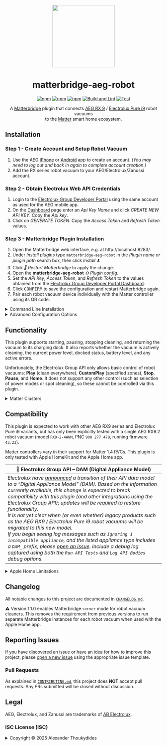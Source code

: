 <p align="center">
  <img src="https://raw.githubusercontent.com/wiki/thoukydides/matterbridge-aeg-robot/matterbridge-aeg-robot.svg" style="height: 200px; max-width: 100%;">
</p>
<div align=center>

# matterbridge-aeg-robot

[![npm](https://badgen.net/npm/v/matterbridge-aeg-robot)](https://www.npmjs.com/package/matterbridge-aeg-robot)
[![npm](https://badgen.net/npm/dt/matterbridge-aeg-robot)](https://www.npmjs.com/package/matterbridge-aeg-robot)
[![npm](https://badgen.net/npm/dw/matterbridge-aeg-robot)](https://www.npmjs.com/package/matterbridge-aeg-robot)
[![Build and Lint](https://github.com/thoukydides/matterbridge-aeg-robot/actions/workflows/build.yml/badge.svg)](https://github.com/thoukydides/matterbridge-aeg-robot/actions/workflows/build.yml)
[![Test](https://github.com/thoukydides/matterbridge-aeg-robot/actions/workflows/test.yml/badge.svg)](https://github.com/thoukydides/matterbridge-aeg-robot/actions/workflows/test.yml)

A [Matterbridge](https://github.com/Luligu/matterbridge) plugin that connects [AEG RX 9](https://www.aeg.co.uk/wellbeing/discover/rx9) / [Electrolux Pure i9](https://www.electroluxgroup.com/en/electrolux-launches-pure-i9-robotic-vacuum-in-the-united-states-24513/) robot vacuums  
to the [Matter](https://csa-iot.org/all-solutions/matter/) smart home ecosystem.

</div>

## Installation

### Step 1 - Create Account and Setup Robot Vacuum
1. Use the AEG [iPhone](https://apps.apple.com/gb/app/aeg/id1599494494) or [Android](https://play.google.com/store/apps/details?id=com.electrolux.oneapp.android.aeg) app to create an account. *(You may need to log out and back in again to complete account creation.)*
1. Add the RX series robot vacuum to your AEG/Electrolux/Zanussi account.

### Step 2 - Obtain Electrolux Web API Credentials
1. Login to the [Electrolux Group Developer Portal](https://developer.electrolux.one/login) using the same account as used for the AEG mobile app.
1. On the [Dashboard](https://developer.electrolux.one/dashboard) page enter an *Api Key Name* and click *CREATE NEW API KEY*. Copy the *Api key*.
1. Click on *GENERATE TOKEN*. Copy the *Access Token* and *Refresh Token* values.

### Step 3 - Matterbridge Plugin Installation

1. Open the Matterbridge web interface, e.g. at http://localhost:8283/.
1. Under *Install plugins* type `matterbridge-aeg-robot` in the *Plugin name or plugin path* search box, then click *Install ⬇️*.
1. Click *🔄 Restart Matterbridge* to apply the change.
1. Open the **matterbridge-aeg-robot** *⚙️ Plugin config*.
1. Set the *API Key*, *Access Token*, and *Refresh Token* to the values obtained from the [Electrolux Group Developer Portal Dashboard](https://developer.electrolux.one/dashboard).
1. Click <kbd>CONFIRM</kbd> to save the configuration and restart Matterbridge again.
1. Pair each robot vacuum device individually with the Matter controller using its QR code.

<details>
<summary>Command Line Installation</summary>

### Installation using Command Line
1. Stop Matterbridge:  
   `sudo systemctl stop matterbridge`
1. Install the plugin:  
   `npm install -g matterbridge-aeg-robot`
1. Register it with Matterbridge:  
   `sudo -u matterbridge matterbridge -add matterbridge-aeg-robot`
1. Restart Matterbridge:  
   `sudo systemctl start matterbridge`

#### Example `matterbridge-aeg-robot.config.json`
```JSON
{
    "name":                     "matterbridge-aeg-robot",
    "type":                     "DynamicPlatform",
    "version":                  "1.0.0",
    "apiKey":                   "<API Key>",
    "accessToken":              "<Authorization Access Token>",
    "refreshToken":             "<Authorization Refresh Token>",
    "pollIntervalSeconds":      30,
    "enableServerRvc":          true,
    "blackList":                [],
    "whiteList":                [],
    "debug":                    false,
    "debugFeatures":            [],
    "unregisterOnShutdown":     false
}
```

</details>
<details>
<summary>Advanced Configuration Options</summary>

### Advanced Configuration

You can include additional settings in `matterbridge-aeg-robot.config.json` to customise the behaviour or enable special debug features:

| Key                     | Default            | Description
| ----------------------- | ------------------ | ---
| `name`<br>`type`<br>`version` | n/a          | These are managed by Matterbridge and do not need to be set manually.
| `apiKey`                | (no default)       | *API Key* obtained from the [Electrolux Group Developer Portal Dashboard](https://developer.electrolux.one/dashboard).
| `accessToken`           | (no default)       | *Access Token* obtained from the [Electrolux Group Developer Portal Dashboard](https://developer.electrolux.one/dashboard).
| `refreshToken`          | (no default)       | *Refresh Token* obtained from the [Electrolux Group Developer Portal Dashboard](https://developer.electrolux.one/dashboard).
| `pollIntervalSeconds`   | `30`               | The time in seconds between successive polls of the Electrolux Group API for each robot vacuum.
| `enableServerRvc`       | `true`             | When set to `false` all devices are exposed via a single Matter bridge. Setting it to `true` exposes each robot vacuum as a standalone Matter node using Matterbridge's `server` mode. This improves compatibility with Matter controllers such as the Apple Home app, but requires each robot vacuum to be paired individually.
| `blackList`             | `[]`               | If the list is not empty, then any robot vacuums with matching serial numbers will not be exposed as Matter devices.
| `whiteList`             | `[]`               | If `whiteList` is non-empty, then only robot vacuums with matching serial numbers will be considered. Devices are excluded if their serial number appears in `blackList`, regardless of inclusion in the `whiteList`.
| `debug`                 | `false`            | Sets the logger level for this plugin to *Debug*, overriding the global Matterbridge logger level setting.
| `debugFeatures`         | `[]`               | Miscellaneous options to control the information logged. None of these should be set unless you are investigating a compatibility issue or other problem.
| `unregisterOnShutdown`  | `false`            | Unregister all exposed devices on shutdown. This is used during development and testing; do not set it for normal use.

All supported robot vacuums associated with the account (those reporting a model name of `PUREi9`) will be added to Matterbridge. Unsupported appliances, such as air purifiers or RX8 robot vacuums, will be ignored. Exclude or include specific robot vacuums by listing their serial numbers in either the `blackList` or `whiteList`.

The API has a strict [rate limit](https://developer.electrolux.one/documentation/quotasAndRateLimits) of 5000 calls/day. The default value is 30 seconds, which results in 2880 calls/day for polling the state of a single appliance. If you have multiple robot vacuum cleaners in your account, or use the same API Key for other purposes, then scale the value appropriately: 60 seconds for two, 90 seconds for three, etc. More rapid polling is performed for a short period after a command has been sent to the robot vacuum; this is not configurable.

The supported `debugFeatures` are:

| Debug Feature          | Description
| ---------------------- | ---
| `Run API Tests`        | Performs a test of each idempotent Electrolux Group API endpoint (those just reading appliance information and status) once during plugin start-up. This is useful for detecting changes to the API implementation that may affect operation of this plugin.
| `Run Unsafe API Tests` | If `Run API Tests` is set then this additionally tests non-idempotent API endpoints (a `home` command is issued).
| `Log Endpoint Debug`   | Sets the `debug` flag to the Matterbridge/Matter.js endpoint implementation.
| `Log API Headers`      | Logs HTTP headers for each Electrolux Group API request. Rarely useful. (Requires *Debug* level logging.)
| `Log API Bodies`       | Logs message bodies for each Electrolux Group API request. Useful for diagnosing interoperability issues. (Requires *Debug* level logging.)
| `Log Appliance IDs`    | Product identifier and serial numbers are automatically redacted in the log by default. This setting causes these values to be logged verbatim.
| `Log Debug as Info`    | Redirect *Debug* level logging to *Info* level. This makes it visible in the Matterbridge frontend.

</details>

## Functionality

This plugin supports starting, pausing, stopping cleaning, and returning the vacuum to its charging dock. It also reports whether the vacuum is actively cleaning, the current power level, docked status, battery level, and any active errors.

Unfortunately, the Electrolux Group API only allows basic control of robot vacuums: **Play** (clean everywhere), **CustomPlay** (specified zones), **Stop**, **Pause**, and **Home**. It does not support any other control (such as selection of power modes or spot cleaning), so these cannot be controlled via this plugin.

<details>
<summary>Matter Clusters</summary>

This plugin exposes each robot vacuum as a Matter 1.4 device, supporting the following clusters:

### Bridged Device Basic Information Cluster

The **Bridged Device Basic Information** cluster provides information about the appliance:
* **HardwareVersion** / **HardwareVersionString**: The robot vacuum's hardware platform version.
* **ManufacturingDate**: The date that the robot vacuum cleaner was installed.
* **NodeLabel**: The name set by the user for the robot vacuum.
* **PartNumber**: The robot vacuum's PNC.
* **ProductAppearance**: The (approximate) colour and finish of the robot vacuum cleaner.
* **ProductLabel**: The robot vacuum's model family (if it can be identified from its PNC) and colour.
* **ProductName**: The robot vacuum's model name (if it can be identified from its PNC).
* **ProductURL**: URL for this plugin's homepage.
* **Reachable**: Indicates whether it is possible to communicate with the robot vacuum (plugin connected to the Electrolux Group API, robot vacuum connected to cloud servers, and robot vacuum enabled).
* **SerialNumber**: The robot vacuum's serial number.
* **SoftwareVersion** / **SoftwareVersionString**: The robot vacuum's firmware version.
* **UniqueId**: Opaque identifier used by Matter to identify the device (derived from a SHA-256 hash of the API `applianceId`).
* **VendorName**: The robot vacuum's manufacturer.

It also generates an event:
* **ReachableChanged**: Triggered when the **Reachable** attribute changes.

### Power Source Cluster

The **Power Source** cluster provides information about the battery and charging status:
* **Status**: Indicates whether the battery is currently being used.
* **BatChargeRemaining**: Indicates a coarse ranking of the battery charge level.
* **BatChargeLevel**: The battery charge level mapped to an indicative percentage.
* **BatChargeState**: The charging status:
    * *IsCharging* = Actively charging the battery.
    * *IsNotCharging* = Not currently charging. The battery is not fully charged.
    * *IsAtFullCharge* = The battery is fully charged.

The following mapping from values reported by the Electrolux Group API is used:

| Reported Battery Level | Status        | BatChargeRemaining | BatChargeLevel |
| ---------------------- | :-----------: | -----------------: | :------------: |
| `Dead`                 | *Unavailable* |               *0%* | *Critical*     |
| `Critical Low`         | *Active*      |              *20%* | *Critical*     |
| `Low`                  | *Active*      |              *40%* | *Warning*      |
| `Medium`               | *Active*      |              *60%* | *OK*           |
| `High`                 | *Active*      |              *80%* | *OK*           |
| `Fully Charged`        | *Active*      |             *100%* | *OK*           |

### RVC Run Mode Cluster

The **RVC Run Mode** cluster indicates whether the robot vacuum is cleaning:
* **CurrentMode**: 
    *Idle* = Indicates that the robot is not performing a cleaning operation.
    *Cleaning* = Indicates that the robot is actively cleaning (including paused, charging, or returning to the dock for charging, during a cleaning operation).

It supports a single command:
* **ChangeToMode**: Set **CurrentMode**:
    **Idle**: Attempt to stop a cleaning operation (but do not return to the dock).
    **Cleaning**: Attempt to start a new cleaning operation.

### RVC Clean Mode Cluster

The **RVC Clean Mode** cluster indicates the type of clean being performed:

| RX9.1          | RX9.2   | Full Clean | Full Clean ModeTags                               | Spot Clean  | Spot Clean ModeTags | Description                                                 |
| -------------- | ------- | :--------: | ------------------------------------------------- | :---------: | ------------------- | ----------------------------------------------------------- |
| `ECO mode`     | `Quiet` | *Quiet*    | *Vacuum*, *Quiet*, *LowNoise*, *LowEnergy*, *Min* | *QuietSpot* | +*Quick*            | Lower energy consumption and quieter                        |
| n/a            | `Smart` | *Smart*    | *Vacuum*, *Auto*                                  | *SmartSpot* | +*Quick*            | Cleans quietly on hard surfaces, uses full power on carpets |
| `Not ECO mode` | `Power` | *Power*    | *Vacuum*, *Max*, *DeepClean*                      | *PowerSpot* | +*Quick*            | Optimal cleaning performance, higher energy consumption     |

Although the **ChangeToMode** command is defined, it will always return an error since the Electrolux API does not support selecting power modes or triggering spot cleans.

### RVC Operational State Cluster

The **RVC Operational State** cluster indicates the detailed robot vacuum status:
* **OperationalState**: Indicates the current state of the robot vacuum:

| Reported Status                                                                              | OperationalState                 |
| -------------------------------------------------------------------------------------------- | -------------------------------- |
| `Charging` <br> `Pitstop`                                                                    | *Charging*                       |
| `Cleaning` <br> `SpotCleaning`                                                               | *Running*                        |
| `Error`                                                                                      | *Error*                          |
| `FirmwareUpgrade`                                                                            | *FirmwareUpgrade* (non-standard) |
| `ManualSteering`                                                                             | *ManualSteering* (non-standard)  |
| `PausedCleaning` <br> `PausedSpotCleaning` <br> `PausedReturn` <br> `PausedReturnForPitstop` | *Paused*                         |
| `Return` <br> `ReturnForPitstop`                                                             | *SeekingCharger*                 |
| `Sleeping` (off dock)                                                                        | *Stopped*                        |
| `Sleeping` (on dock)                                                                         | *Docked*                         |

* **OperationalError**: Indicates details of a non-transient problem with the robot vacuum when **OperationalState** is *Error*.

It supports three commands:
* **Pause**: Attempt to pause a cleaning operation (including returning to the charging dock).
* **Resume**: Attempt to resume cleaning, if currently paused.
* **GoHome**: Attempt to stop any cleaning operation in progress and initiate a return to the charging dock.

It also generates two events:
* **OperationCompletion**: Triggered when **RVC Run Mode** transitions from *Cleaning* to *Idle* indicating the end of a cleaning operation.
* **OperationalError**: Triggered when a new **OperationalError** occurs.

### Service Area Cluster

The **Service Area** cluster controls which zones will be cleaned:
* **SupportedAreas**: List of zones supported by the robot vacuum (excluding any avoid zones), across all interactive maps.
* **SupportedMaps**: List of interactive maps supported by the robot vacuum.
* **SelectedAreas**: List of areas that will be cleaned when the **ChangeToMode** command is next used to change **RVC Run Mode** from *Idle* to *Cleaning*. If this is an empty list then a **Play** command will be used to perform a full clean at the currently selected power level. Otherwise, a **CustomPlay** command will be used to clean the specified zones with the preferred power level configured for each zone.

It supports a single command:
* **SelectAreas**: Set **SelectedAreas** to the specified list of areas (with any duplicates removed). If all **SupportedAreas** are specified then it is treated as an empty list (to avoid problems with multiple maps).

</details>

## Compatibility

This plugin is expected to work with other AEG RX9 series and Electrolux Pure i9 variants, but has only been explicitly tested with a single AEG RX9.2 robot vacuum (model `RX9-2-4ANM`, PNC `900 277 479`, running firmware `43.23`).

Matter controllers vary in their support for Matter 1.4 RVCs. This plugin is only tested with Apple HomeKit and the Apple Home app.

| 🚧 Electrolux Group API – DAM (Digital Appliance Model) |
| --- |
| *Electrolux have [announced](https://developer.electrolux.one/news) a transition of their API data model to a “Digital Appliance Model” (DAM). Based on the information currently available, this change is expected to break compatibility with this plugin (and other integrations using the Electrolux Group API); updates will be required to restore functionality.*<br>*It is not yet clear when (or even whether) legacy products such as the AEG RX9 / Electrolux Pure i9 robot vacuums will be migrated to this new model.*<br>*If you begin seeing log messages such as `Ignoring 1 incompatible appliance`, and the listed appliance type includes a `DAM_` prefix, please [open an issue](https://github.com/thoukydides/matterbridge-aeg-robot/issues/new/choose). Include a debug log captured using both the `Run API Tests` and `Log API Bodies` debug options.* |

<details>
<summary>Apple Home Limitations</summary>

### Robot Vacuums in Apple Home App

The Apple Home app, starting with iOS/iPadOS 18.4 and macOS Sequoia, has limited Matter support and exhibits multiple idiosyncrasies.

The Apple Home app expects each robot vacuum to be a standalone, individually-paired Matter node implementing a single endpoint. However, by default Matterbridge acts as a Matter bridge - either a single bridge node for all plugins (*bridge* mode), or a separate bridge node per plugin (*childbridge* mode) - with each plugin's device exposed as an additional child endpoint. The `enableServerRvc` configuration option enables use of Matterbridge's `server` mode for any robot vacuum devices, ensuring full compatibility with the Home app.

Other quirks in the Home app:
* **Delayed docking:** The *Send to Dock* button first sets **RVC Run Mode** to *Idle* (which maps to `stop` in the Electrolux Group API), followed by a **GoHome** command (`home`). The Electrolux Group API silently ignores commands sent too quickly in succession, so this plugin inserts a 5-second delay between them. This causes the robot vacuum to pause briefly before returning to the dock.
* **Incorrect RVC Clean Mode display:** The Home app displays ModeTag values (e.g. *Deep Clean*, *Quick*) rather than the advertised modes (*Smart*, *PowerSpot*, etc) reported by the robot vacuum. Worse, it only shows these when not cleaning, even though the Electrolux Group API only provides meaningful values during cleaning.

</details>

## Changelog

All notable changes to this project are documented in [`CHANGELOG.md`](CHANGELOG.md).

⚠️ Version 1.1.0 enables Matterbridge `server` mode for robot vacuum cleaners. This removes the requirement from previous versions to run separate Matterbridge instances for each robot vacuum when used with the Apple Home app.

## Reporting Issues
          
If you have discovered an issue or have an idea for how to improve this project, please [open a new issue](https://github.com/thoukydides/matterbridge-aeg-robot/issues/new/choose) using the appropriate issue template.

### Pull Requests

As explained in [`CONTRIBUTING.md`](https://github.com/thoukydides/.github/blob/master/CONTRIBUTING.md), this project does **NOT** accept pull requests. Any PRs submitted will be closed without discussion.

## Legal

AEG, Electrolux, and Zanussi are trademarks of [AB Electrolux](https://www.electroluxgroup.com/).

### ISC License (ISC)

<details>
<summary>Copyright © 2025 Alexander Thoukydides</summary>

> Permission to use, copy, modify, and/or distribute this software for any purpose with or without fee is hereby granted, provided that the above copyright notice and this permission notice appear in all copies.
>
> THE SOFTWARE IS PROVIDED "AS IS" AND THE AUTHOR DISCLAIMS ALL WARRANTIES WITH REGARD TO THIS SOFTWARE INCLUDING ALL IMPLIED WARRANTIES OF MERCHANTABILITY AND FITNESS. IN NO EVENT SHALL THE AUTHOR BE LIABLE FOR ANY SPECIAL, DIRECT, INDIRECT, OR CONSEQUENTIAL DAMAGES OR ANY DAMAGES WHATSOEVER RESULTING FROM LOSS OF USE, DATA OR PROFITS, WHETHER IN AN ACTION OF CONTRACT, NEGLIGENCE OR OTHER TORTIOUS ACTION, ARISING OUT OF OR IN CONNECTION WITH THE USE OR PERFORMANCE OF THIS SOFTWARE.
</details>